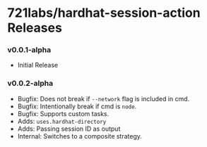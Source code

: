 # 721labs/hardhat-session-action Releases

### v0.0.1-alpha

- Initial Release

### v0.0.2-alpha

- Bugfix: Does not break if `--network` flag is included in cmd.
- Bugfix: Intentionally break if cmd is `node`.
- Bugfix: Supports custom tasks.
- Adds: `uses.hardhat-directory`
- Adds: Passing session ID as output
- Internal: Switches to a composite strategy.
